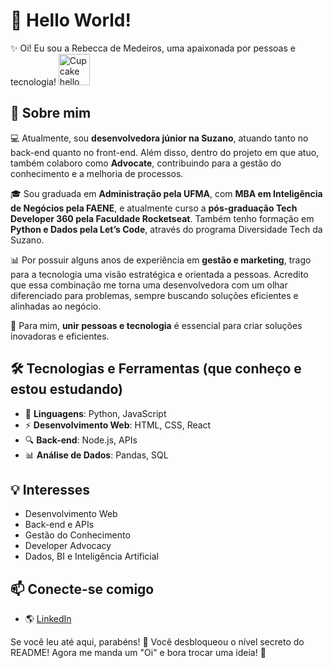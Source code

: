 # 👋 Hello World!

✨ Oi! Eu sou a Rebecca de Medeiros, uma apaixonada por pessoas e tecnologia!  <img src="https://media3.giphy.com/media/v1.Y2lkPTc5MGI3NjExYXBiaWFpNHRkOGRyemU1c3N0eXlvOWtjcDY5bXcxbzFlZGQzdzAwdyZlcD12MV9pbnRlcm5hbF9naWZfYnlfaWQmY3Q9Zw/ZwFfOcA638P3my0DDq/giphy.gif" width="50" alt="Cupcake hello">


## 🚀 Sobre mim
💻 Atualmente, sou **desenvolvedora júnior na Suzano**, atuando tanto no back-end quanto no front-end. Além disso, dentro do projeto em que atuo, também colaboro como **Advocate**, contribuindo para a gestão do conhecimento e a melhoria de processos.

🎓 Sou graduada em **Administração pela UFMA**, com **MBA em Inteligência de Negócios pela FAENE**, e atualmente curso a **pós-graduação Tech Developer 360 pela Faculdade Rocketseat**. Também tenho formação em **Python e Dados pela Let’s Code**, através do programa Diversidade Tech da Suzano.

📊 Por possuir alguns anos de experiência em **gestão e marketing**, trago para a tecnologia uma visão estratégica e orientada a pessoas. Acredito que essa combinação me torna uma desenvolvedora com um olhar diferenciado para problemas, sempre buscando soluções eficientes e alinhadas ao negócio.

🤝 Para mim, **unir pessoas e tecnologia** é essencial para criar soluções inovadoras e eficientes.


## 🛠️ Tecnologias e Ferramentas (que conheço e estou estudando)
- 📌 **Linguagens**: Python, JavaScript
- ⚡ **Desenvolvimento Web**: HTML, CSS, React
- 🔍 **Back-end**: Node.js, APIs
- 📊 **Análise de Dados**: Pandas, SQL

## 💡 Interesses
- Desenvolvimento Web
- Back-end e APIs
- Gestão do Conhecimento
- Developer Advocacy
- Dados, BI e Inteligência Artificial

## 📫 Conecte-se comigo
- 🌎 [LinkedIn](https://www.linkedin.com/in/rebecca-medeiros/)

Se você leu até aqui, parabéns! 🎉 Você desbloqueou o nível secreto do README! Agora me manda um "Oi" e bora trocar uma ideia! 🚀

